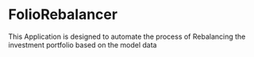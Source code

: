 # FolioRebalancer
This Application is designed to automate the process of Rebalancing the investment portfolio based on the model data
